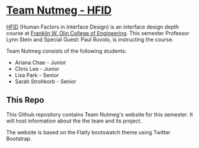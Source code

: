 # [Team Nutmeg - HFID](hfid.olin.edu/html/sa2014/s_engr3220_nutmeg/index.html)

[HFID](http://sites.google.com/site/olinhfid2013) (Human Factors in Interface Design) is an interface design depth course at [Franklin W. Olin College of Engineering](www.olin.edu). This semester Professor Lynn Stein and Special Guest: Paul Ruvolo, is instructing the course.

Team Nutmeg consists of the following students:
* Ariana Chae - Junior
* Chris Lee - Junior
* Lisa Park - Senior
* Sarah Strohkorb - Senior

## This Repo

This Github repository contains Team Nutmeg's website for this semester. It will host information about the the team and its project. 

The website is based on the Flatly bootswatch theme using Twitter Bootstrap.
